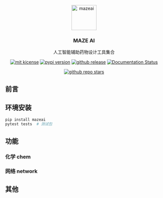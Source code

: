 <p align="center">
<img src="http://img.zhaisilong.com/202404192307581.png" alt="mazeai" width=80>
<h3 align="center">MAZE AI</h3>
<p align="center">
人工智能辅助药物设计工具集合
</p>
</p>

<p align="center">
<a href="https://github.com/zhaisilong/mazeai/"><img src="https://img.shields.io/github/license/zhaisilong/mazeai" alt="mit kicense"/></a>
<a href="https://pypi.org/project/mazeai/"><img src="https://img.shields.io/pypi/v/mazeai" alt="pypi version"/></a>
<a href="https://github.com/zhaisilong/mazeai/"><img src="https://img.shields.io/github/v/release/zhaisilong/mazeai" alt="github release"/></a>
<a href='https://mazeai.readthedocs.io/zh/latest/?badge=latest'><img src='https://readthedocs.org/projects/mazeai/badge/?version=latest' alt='Documentation Status'/>
</a>
</p>

<p align="center">
<a href="https://github.com/zhaisilong/mazeai/"><img src="https://img.shields.io/github/stars/zhaisilong/mazeai" alt="github repo stars"/></a>
</p>

## 前言

## 环境安装

```bash
pip install mazeai
pytest tests  # 测试包
```

## 功能

### 化学 chem

### 网络 network

## 其他
